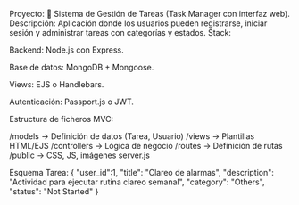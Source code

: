 Proyecto:
📌 Sistema de Gestión de Tareas (Task Manager con interfaz web).
Descripción:
Aplicación donde los usuarios pueden registrarse, iniciar sesión y administrar tareas con categorías y estados.
Stack:

Backend: Node.js con Express.

Base de datos: MongoDB + Mongoose.

Views: EJS o Handlebars.

Autenticación: Passport.js o JWT.

Estructura de ficheros MVC:

/models      -> Definición de datos (Tarea, Usuario)
/views       -> Plantillas HTML/EJS
/controllers -> Lógica de negocio
/routes      -> Definición de rutas
/public      -> CSS, JS, imágenes
server.js

Esquema Tarea:
{
"user_id":1,
"title": "Clareo de alarmas",
"description": "Actividad para ejecutar rutina clareo semanal",
"category": "Others",
"status": "Not Started"
}